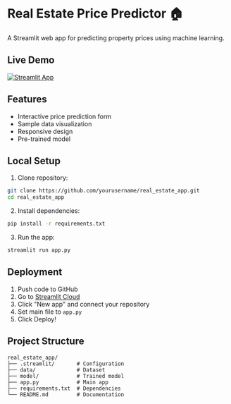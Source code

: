 # Real Estate Price Predictor 🏠

A Streamlit web app for predicting property prices using machine learning.

## Live Demo
[![Streamlit App](https://static.streamlit.io/badges/streamlit_badge_black_white.svg)](YOUR_STREAMLIT_CLOUD_URL)

## Features
- Interactive price prediction form
- Sample data visualization
- Responsive design
- Pre-trained model

## Local Setup

1. Clone repository:
```bash
git clone https://github.com/yourusername/real_estate_app.git
cd real_estate_app
```

2. Install dependencies:
```bash
pip install -r requirements.txt
```

3. Run the app:
```bash
streamlit run app.py
```

## Deployment

1. Push code to GitHub
2. Go to [Streamlit Cloud](https://share.streamlit.io/)
3. Click "New app" and connect your repository
4. Set main file to `app.py`
5. Click Deploy!

## Project Structure
```
real_estate_app/
├── .streamlit/       # Configuration
├── data/             # Dataset
├── model/            # Trained model
├── app.py            # Main app
├── requirements.txt  # Dependencies
└── README.md         # Documentation
```

